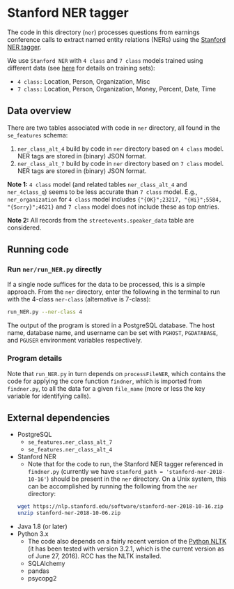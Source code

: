 # Stanford NER tagger

The code in this directory (`ner`) processes questions from earnings conference calls to extract named entity relations (NERs) using the [Stanford NER tagger](https://nlp.stanford.edu/software/CRF-NER.shtml).

We use `Stanford NER` with `4 class` and `7 class` models trained using different data (see [here](https://nlp.stanford.edu/software/CRF-NER.shtml) for details on training sets): 
* `4 class:`	Location, Person, Organization, Misc
* `7 class:`	Location, Person, Organization, Money, Percent, Date, Time

Data overview
-----------

There are two tables associated with code in `ner` directory, all found in the `se_features` schema:
1. `ner_class_alt_4` build by code in `ner` directory based on `4 class` model. NER tags are stored in (binary) JSON format.
2. `ner_class_alt_7` build by code in `ner` directory based on `7 class` model. NER tags are stored in (binary) JSON format.

**Note 1:** `4 class` model (and related tables `ner_class_alt_4` and `ner_4class_q`) seems to be less accurate than `7 class` model. 
E.g., `ner_organization` for `4 class` model includes `{"{OK}";23217, "{Hi}";5584, "{Sorry}";4621}` and `7 class` model does not include these as top entries. 

**Note 2:** All records from the `streetevents.speaker_data` table are considered. 

Running code
-----------

### Run `ner/run_NER.py` directly

If a single node suffices for the data to be processed, this is a simple approach. From the `ner` directory, enter the following in the terminal to run with the 4-class `ner-class` (alternative is 7-class):

```bash
run_NER.py --ner-class 4
```

The output of the program is stored in a PostgreSQL database.
The host name, database name, and username can be set with `PGHOST`,
`PGDATABASE`, and `PGUSER` environment variables respectively.

### Program details

Note that `run_NER.py` in turn depends on `processFileNER`, which contains the code for applying the core function `findner`,
which is imported from `findner.py`, to all the data for a given `file_name` (more or less the key variable for identifying calls).

External dependencies
--------------------
- PostgreSQL
  - `se_features.ner_class_alt_7`
  - `se_features.ner_class_alt_4`
- Stanford NER
  - Note that for the code to run, the Stanford NER tagger referenced in `findner.py` (currently we have `stanford_path = 'stanford-ner-2018-10-16'`) should be present in the `ner` directory.
  On a Unix system, this can be accomplished by running the following from the `ner` directory:
  ```bash
  wget https://nlp.stanford.edu/software/stanford-ner-2018-10-16.zip
  unzip stanford-ner-2018-10-06.zip
  ```
- Java 1.8 (or later)
- Python 3.x
  - The code also depends on a fairly recent version of the [Python NLTK](http://www.nltk.org/news.html) (it has been tested with version 3.2.1, which is the current version as of June 27, 2016). RCC has the NLTK installed.
  - SQLAlchemy
  - pandas
  - psycopg2
